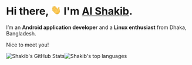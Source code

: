 # Hi there, <img src="https://raw.githubusercontent.com/AlShakib/AlShakib/master/assets/wave.gif" width="28px"> I'm [Al Shakib](https://alshakib.dev).

I’m an **Android application developer** and a **Linux enthusiast** from Dhaka, Bangladesh.

Nice to meet you!

<div align="center">
  <a href="https://github.com/AlShakib">
    <img align="left" src="https://github-readme-stats.vercel.app/api?username=AlShakib&count_private=true&include_all_commits=true&show_icons=true&line_height=27&hide_title=true&hide_border=true" alt="Shakib's GitHub Stats" />
  </a>
  <a href="https://github.com/AlShakib">
    <img align="left" src="https://github-readme-stats.vercel.app/api/top-langs/?username=AlShakib&hide_title=true&layout=compact&hide_border=true&exclude_repo=sirius" alt="Shakib's top languages" />
  </a>
</div>
